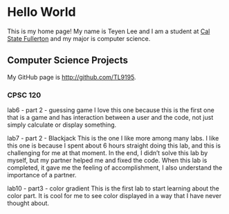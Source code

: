 # Hello World

This is my home page! My name is Teyen Lee and I am a student at [Cal State Fullerton](http://www.fullerton.edu/) and my major is computer science.

## Computer Science Projects

My GitHub page is http://github.com/TL9195.

### CPSC 120

lab6 - part 2 - guessing game
    I love this one because this is the first one that is a game and has interaction between a user and the code, not just simply calculate or display something.

lab7 - part 2 - Blackjack
    This is the one I like more among many labs. I like this one is because I spent about 6 hours straight doing this lab, and this is challenging for me at that moment. In the end, I didn’t solve this lab by myself, but my partner helped me and fixed the code. When this lab is completed, it gave me the feeling of accomplishment, I also understand the importance of a partner.

lab10 - part3 - color gradient
    This is the first lab to start learning about the color part. It is cool for me to see color displayed in a way that I have never thought about.